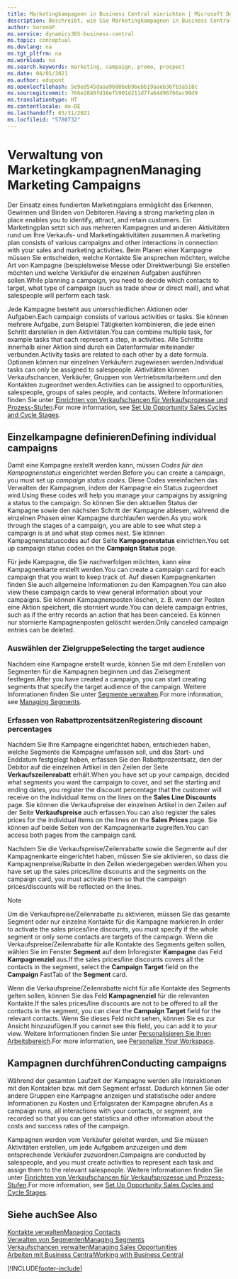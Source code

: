 ```yaml
---
title: Marketingkampagnen in Business Central einrichten | Microsoft Docs
description: Beschreibt, wie Sie Marketingkampagnen in Business Central einrichten und ausführen, um potenzielle Kunden zu identifizieren und Kunden zu behalten.
author: SorenGP
ms.service: dynamics365-business-central
ms.topic: conceptual
ms.devlang: na
ms.tgt_pltfrm: na
ms.workload: na
ms.search.keywords: marketing, campaign, promo, prospect
ms.date: 04/01/2021
ms.author: edupont
ms.openlocfilehash: 5e9ed545daaa9600beb96ebb19aaeb36fb3a518c
ms.sourcegitcommit: 766e2840fd16efb901d211d7fa64d96766ac99d9
ms.translationtype: HT
ms.contentlocale: de-DE
ms.lasthandoff: 03/31/2021
ms.locfileid: "5780732"
---
```

# <a name="managing-marketing-campaigns"></a><span data-ttu-id="2f4a4-103">Verwaltung von Marketingkampagnen</span><span class="sxs-lookup"><span data-stu-id="2f4a4-103">Managing Marketing Campaigns</span></span>
<span data-ttu-id="2f4a4-104">Der Einsatz eines fundierten Marketingplans ermöglicht das Erkennen, Gewinnen und Binden von Debitoren.</span><span class="sxs-lookup"><span data-stu-id="2f4a4-104">Having a strong marketing plan in place enables you to identify, attract, and retain customers.</span></span> <span data-ttu-id="2f4a4-105">Ein Marketingplan setzt sich aus mehreren Kampagnen und anderen Aktivitäten rund um Ihre Verkaufs- und Marketingaktivitäten zusammen.</span><span class="sxs-lookup"><span data-stu-id="2f4a4-105">A marketing plan consists of various campaigns and other interactions in connection with your sales and marketing activities.</span></span> <span data-ttu-id="2f4a4-106">Beim Planen einer Kampagne müssen Sie entscheiden, welche Kontakte Sie ansprechen möchten, welche Art von Kampagne (beispielsweise Messe oder Direktwerbung) Sie erstellen möchten und welche Verkäufer die einzelnen Aufgaben ausführen sollen.</span><span class="sxs-lookup"><span data-stu-id="2f4a4-106">While planning a campaign, you need to decide which contacts to target, what type of campaign (such as trade show or direct mail), and what salespeople will perform each task.</span></span>

<span data-ttu-id="2f4a4-107">Jede Kampagne besteht aus unterschiedlichen Aktionen oder Aufgaben.</span><span class="sxs-lookup"><span data-stu-id="2f4a4-107">Each campaign consists of various activities or tasks.</span></span> <span data-ttu-id="2f4a4-108">Sie können mehrere Aufgabe, zum Beispiel Tätigkeiten kombinieren, die jede einen Schritt darstellen in den Aktivitäten.</span><span class="sxs-lookup"><span data-stu-id="2f4a4-108">You can combine multiple task, for example tasks that each represent a step, in activities.</span></span> <span data-ttu-id="2f4a4-109">Alle Schritte innerhalb einer Aktion sind durch ein Datenformular miteinander verbunden.</span><span class="sxs-lookup"><span data-stu-id="2f4a4-109">Activity tasks are related to each other by a date formula.</span></span> <span data-ttu-id="2f4a4-110">Optionen können nur einzelnen Verkäufern zugewiesen werden.</span><span class="sxs-lookup"><span data-stu-id="2f4a4-110">Individual tasks can only be assigned to salespeople.</span></span> <span data-ttu-id="2f4a4-111">Aktivitäten können Verkaufschancen, Verkäufer, Gruppen von Vertriebsmitarbeitern und den Kontakten zugeordnet werden.</span><span class="sxs-lookup"><span data-stu-id="2f4a4-111">Activities can be assigned to opportunities, salespeople, groups of sales people, and contacts.</span></span> <span data-ttu-id="2f4a4-112">Weitere Informationen finden Sie unter [Einrichten von Verkaufschancen für Verkaufsprozesse und Prozess-Stufen](marketing-how-setup-opportunity-sales-cycles-stages.md).</span><span class="sxs-lookup"><span data-stu-id="2f4a4-112">For more information, see [Set Up Opportunity Sales Cycles and Cycle Stages](marketing-how-setup-opportunity-sales-cycles-stages.md).</span></span>

## <a name="defining-individual-campaigns"></a><span data-ttu-id="2f4a4-113">Einzelkampagne definieren</span><span class="sxs-lookup"><span data-stu-id="2f4a4-113">Defining individual campaigns</span></span>
<span data-ttu-id="2f4a4-114">Damit eine Kampagne erstellt werden kann, müssen *Codes für den Kampagnenstatus* eingerichtet werden.</span><span class="sxs-lookup"><span data-stu-id="2f4a4-114">Before you can create a campaign, you must set up *campaign status codes*.</span></span> <span data-ttu-id="2f4a4-115">Diese Codes vereinfachen das Verwalten der Kampagnen, indem der Kampagne ein Status zugeordnet wird.</span><span class="sxs-lookup"><span data-stu-id="2f4a4-115">Using these codes will help you manage your campaigns by assigning a status to the campaign.</span></span> <span data-ttu-id="2f4a4-116">So können Sie den aktuellen Status der Kampagne sowie den nächsten Schritt der Kampagne ablesen, während die einzelnen Phasen einer Kampagne durchlaufen werden.</span><span class="sxs-lookup"><span data-stu-id="2f4a4-116">As you work through the stages of a campaign, you are able to see what step a campaign is at and what step comes next.</span></span> <span data-ttu-id="2f4a4-117">Sie können Kampagnenstatuscodes auf der Seite **Kampagnenstatus** einrichten.</span><span class="sxs-lookup"><span data-stu-id="2f4a4-117">You set up campaign status codes on the **Campaign Status** page.</span></span>

<span data-ttu-id="2f4a4-118">Für jede Kampagne, die Sie nachverfolgen möchten, kann eine Kampagnenkarte erstellt werden.</span><span class="sxs-lookup"><span data-stu-id="2f4a4-118">You can create a campaign card for each campaign that you want to keep track of.</span></span> <span data-ttu-id="2f4a4-119">Auf diesen Kampagnenkarten finden Sie auch allgemeine Informationen zu den Kampagnen.</span><span class="sxs-lookup"><span data-stu-id="2f4a4-119">You can also view these campaign cards to view general information about your campaigns.</span></span>
<span data-ttu-id="2f4a4-120">Sie können Kampagnenposten löschen, z. B. wenn der Posten eine Aktion speichert, die storniert wurde.</span><span class="sxs-lookup"><span data-stu-id="2f4a4-120">You can delete campaign entries, such as if the entry records an action that has been canceled.</span></span> <span data-ttu-id="2f4a4-121">Es können nur stornierte Kampagnenposten gelöscht werden.</span><span class="sxs-lookup"><span data-stu-id="2f4a4-121">Only canceled campaign entries can be deleted.</span></span>

### <a name="selecting-the-target-audience"></a><span data-ttu-id="2f4a4-122">Auswählen der Zielgruppe</span><span class="sxs-lookup"><span data-stu-id="2f4a4-122">Selecting the target audience</span></span>
<span data-ttu-id="2f4a4-123">Nachdem eine Kampagne erstellt wurde, können Sie mit dem Erstellen von Segmenten für die Kampagnen beginnen und das Zielsegment festlegen.</span><span class="sxs-lookup"><span data-stu-id="2f4a4-123">After you have created a campaign, you can start creating segments that specify the target audience of the campaign.</span></span> <span data-ttu-id="2f4a4-124">Weitere Informationen finden Sie unter [Segmente verwalten](marketing-segments.md).</span><span class="sxs-lookup"><span data-stu-id="2f4a4-124">For more information, see [Managing Segments](marketing-segments.md).</span></span>

### <a name="registering-discount-percentages"></a><span data-ttu-id="2f4a4-125">Erfassen von Rabattprozentsätzen</span><span class="sxs-lookup"><span data-stu-id="2f4a4-125">Registering discount percentages</span></span>
<span data-ttu-id="2f4a4-126">Nachdem Sie Ihre Kampagne eingerichtet haben, entschieden haben, welche Segmente die Kampagne umfassen soll, und das Start- und Enddatum festgelegt haben, erfassen Sie den Rabattprozentsatz, den der Debitor auf die einzelnen Artikel in den Zeilen der Seite **Verkaufszeilenrabatt** erhält.</span><span class="sxs-lookup"><span data-stu-id="2f4a4-126">When you have set up your campaign, decided what segments you want the campaign to cover, and set the starting and ending dates, you register the discount percentage that the customer will receive on the individual items on the lines on the **Sales Line Discounts** page.</span></span> <span data-ttu-id="2f4a4-127">Sie können die Verkaufspreise der einzelnen Artikel in den Zeilen auf der Seite **Verkaufspreise** auch erfassen.</span><span class="sxs-lookup"><span data-stu-id="2f4a4-127">You can also register the sales prices for the individual items on the lines on the **Sales Prices** page.</span></span> <span data-ttu-id="2f4a4-128">Sie können auf beide Seiten von der Kampagnenkarte zugreifen.</span><span class="sxs-lookup"><span data-stu-id="2f4a4-128">You can access both pages from the campaign card.</span></span>

 <span data-ttu-id="2f4a4-129">Nachdem Sie die Verkaufspreise/Zeilenrabatte sowie die Segmente auf der Kampagnenkarte eingerichtet haben, müssen Sie sie aktivieren, so dass die Kampagnenpreise/Rabatte in den Zeilen wiedergegeben werden.</span><span class="sxs-lookup"><span data-stu-id="2f4a4-129">When you have set up the sales prices/line discounts and the segments on the campaign card, you must activate them so that the campaign prices/discounts will be reflected on the lines.</span></span>

> [!NOTE]  
>   <span data-ttu-id="2f4a4-130">Um die Verkaufspreise/Zeilenrabatte zu aktivieren, müssen Sie das gesamte Segment oder nur einzelne Kontakte für die Kampagne markieren.</span><span class="sxs-lookup"><span data-stu-id="2f4a4-130">In order to activate the sales prices/line discounts, you must specify if the whole segment or only some contacts are targets of the campaign.</span></span> <span data-ttu-id="2f4a4-131">Wenn die Verkaufspreise/Zeilenrabatte für alle Kontakte des Segments gelten sollen, wählen Sie im Fenster **Segment** auf dem Inforegister **Kampagne** das Feld **Kampagnenziel** aus.</span><span class="sxs-lookup"><span data-stu-id="2f4a4-131">If the sales prices/line discounts covers all the contacts in the segment, select the **Campaign Target** field on the **Campaign** FastTab of the **Segment** card.</span></span>

<span data-ttu-id="2f4a4-132">Wenn die Verkaufspreise/Zeilenrabatte nicht für alle Kontakte des Segments gelten sollen, können Sie das Feld **Kampagnenziel** für die relevanten Kontakte.</span><span class="sxs-lookup"><span data-stu-id="2f4a4-132">If the sales prices/line discounts are not to be offered to all the contacts in the segment, you can clear the **Campaign Target** field for the relevant contacts.</span></span> <span data-ttu-id="2f4a4-133">Wenn Sie dieses Feld nicht sehen, können Sie es zur Ansicht hinzuzufügen.</span><span class="sxs-lookup"><span data-stu-id="2f4a4-133">If you cannot see this field, you can add it to your view.</span></span> <span data-ttu-id="2f4a4-134">Weitere Informationen finden Sie unter [Personalisieren Sie Ihren Arbeitsbereich](ui-personalization-user.md).</span><span class="sxs-lookup"><span data-stu-id="2f4a4-134">For more information, see [Personalize Your Workspace](ui-personalization-user.md).</span></span>

## <a name="conducting-campaigns"></a><span data-ttu-id="2f4a4-135">Kampagnen durchführen</span><span class="sxs-lookup"><span data-stu-id="2f4a4-135">Conducting campaigns</span></span>
<span data-ttu-id="2f4a4-136">Während der gesamten Laufzeit der Kampagne werden alle Interaktionen mit den Kontakten bzw. mit dem Segment erfasst. Dadurch können Sie oder andere Gruppen eine Kampagne anzeigen und statistische oder andere Informationen zu Kosten und Erfolgsraten der Kampagne abrufen.</span><span class="sxs-lookup"><span data-stu-id="2f4a4-136">As a campaign runs, all interactions with your contacts, or segment, are recorded so that you can get statistics and other information about the costs and success rates of the campaign.</span></span>

<span data-ttu-id="2f4a4-137">Kampagnen werden vom Verkäufer geleitet werden, und Sie müssen Aktivitäten erstellen, um jede Aufgabem anzuzeigen und dem entsprechende Verkäufer zuzuordnen.</span><span class="sxs-lookup"><span data-stu-id="2f4a4-137">Campaigns are conducted by salespeople, and you must create activities to represent each task and assign them to the relevant salespeople.</span></span> <span data-ttu-id="2f4a4-138">Weitere Informationen finden Sie unter [Einrichten von Verkaufschancen für Verkaufsprozesse und Prozess-Stufen](marketing-how-setup-opportunity-sales-cycles-stages.md).</span><span class="sxs-lookup"><span data-stu-id="2f4a4-138">For more information, see [Set Up Opportunity Sales Cycles and Cycle Stages](marketing-how-setup-opportunity-sales-cycles-stages.md).</span></span>

## <a name="see-also"></a><span data-ttu-id="2f4a4-139">Siehe auch</span><span class="sxs-lookup"><span data-stu-id="2f4a4-139">See Also</span></span>
[<span data-ttu-id="2f4a4-140">Kontakte verwalten</span><span class="sxs-lookup"><span data-stu-id="2f4a4-140">Managing Contacts</span></span>](marketing-contacts.md)  
[<span data-ttu-id="2f4a4-141">Verwalten von Segmenten</span><span class="sxs-lookup"><span data-stu-id="2f4a4-141">Managing Segments</span></span>](marketing-segments.md)  
[<span data-ttu-id="2f4a4-142">Verkaufschancen verwalten</span><span class="sxs-lookup"><span data-stu-id="2f4a4-142">Managing Sales Opportunities</span></span>](marketing-manage-sales-opportunities.md)  
[<span data-ttu-id="2f4a4-143">Arbeiten mit  Business Central</span><span class="sxs-lookup"><span data-stu-id="2f4a4-143">Working with Business Central</span></span>](ui-work-product.md)  


[!INCLUDE[footer-include](includes/footer-banner.md)]
